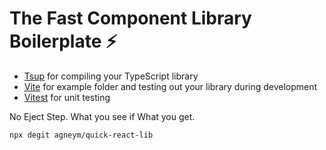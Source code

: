 # The Fast Component Library Boilerplate ⚡️

- [Tsup](https://tsup.egoist.sh/) for compiling your TypeScript library
- [Vite](https://vitejs.dev/) for example folder and testing out your library during development
- [Vitest](https://vitejs.dev/) for unit testing

No Eject Step. What you see if What you get.

```
npx degit agneym/quick-react-lib
```
